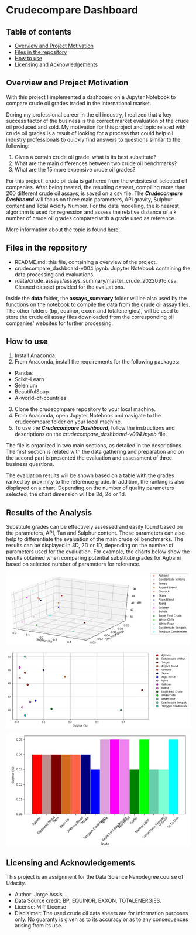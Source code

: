 # Crudecompare Dashboard

## Table of contents
* [Overview and Project Motivation](#overview-and-project-motivation)
* [Files in the repository](#files-in-the-repository)
* [How to use](#how-to-use)
* [Licensing and Acknowledgements](#licensing-and-cknowledgements)

## Overview and Project Motivation

With this project I implemented a dashboard on a Jupyter Notebook to compare crude oil grades traded in the international market. 

During my professional career in the oil industry, I realized that a key success factor of the business is the correct market evaluation of the crude oil produced and sold. My motivation for this project and topic related with crude oil grades is a result of looking for a process that could help oil industry professionals to quickly find answers to questions similar to the following:

1. Given a certain crude oil grade, what is its best substitute?
2. What are the main differences between two crude oil benchmarks?
3. What are the 15 more expensive crude oil grades?

For this project, crude oil data is gathered from the websites of selected oil companies. After being treated, the resulting dataset, compiling more than 200 different crude oil assays, is saved on a csv file. The ***Crudecompare Dashboard*** will focus on three main parameters, API gravity, Sulphur content and Total Acidity Number. For the data modelling, the k-nearest algorithm is used for regression and assess the relative distance of a k number of crude oil grades compared with a grade used as reference.

More information about the topic is found [here](https://medium.com/@jeyenry/what-are-the-15-most-expensive-crude-oil-in-the-world-part-1-e830ce3a3767).

## Files in the repository

- README.md: this file, containing a overview of the project.
- crudecompare_dashboard-v004.ipynb: Jupyter Notebook containing the data processing and evaluations.
- /data/crude_assays/assays_summary/master_crude_20220916.csv: Cleaned dataset provided for the evaluations.

Inside the **data** folder, the **assays_summary** folder will be also used by the functions on the notebook to compile the data from the crude oil assay files. The other folders (bp, equinor, exxon and totalenergies), will be used to store the crude oil assay files downloaded from the corresponding oil companies' websites for further processing. 

## How to use

1. Install Anaconda.
2. From Anaconda, install the requirements for the following packages:
- Pandas
- Scikit-Learn
- Selenium
- BeautifulSoup
- A-world-of-countries
3. Clone the crudecompare repository to your local machine.
4. From Anaconda, open Jupyter Notebook and navigate to the crudecompare folder on your local machine.
5. To use the ***Crudecompare Dashboard***, follow the instructions and descriptions on the *crudecompare_dashboard-v004.ipynb* file. 

The file is organized in two main sections, as detailed in the descriptions. The first section is related with the data gathering and preparation and on the second part is presented the evaluation and assessment of three business questions. 

The evaluation results will be shown based on a table with the grades ranked by proximity to the reference grade. In addition, the ranking is also displayed on a chart. Depending on the number of quality parameters selected, the chart dimension will be 3d, 2d or 1d.

## Results of the Analysis
Substitute grades can be effectively assessed and easily found based on the parameters, API, Tan and Sulphur content. Those parameters can also help to differentiate the evaluation of the main crude oil benchmarks. The results can be displayed in 3D, 2D or 1D, depending on the number of parameters used for the evaluation. For example, the charts below show the results obtained when comparing potential substitute grades for Agbami based on selected number of parameters for reference.

![Possible substitute for the Nigerian grade Agbami (3D assessment)](chart1.jpg)

![Possible substitute for the Nigerian grade Agbami (2D assessment)](chart2.jpg)

![Possible substitute for the Nigerian grade Agbami (1D assessment)](chart3.jpg)

## Licensing and Acknowledgements

This project is an assignment for the Data Science Nanodegree course of Udacity.

- Author: Jorge Assis
- Data Source credit: BP, EQUINOR, EXXON, TOTALENERGIES.
- License: MIT License
- Disclaimer: The used crude oil data sheets are for information purposes only. No guaranty is given as to its accuracy or as to any consequences arising from its use.

